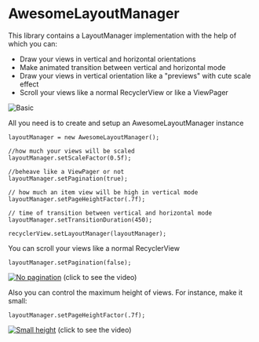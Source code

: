 # AwesomeLayoutManager

This library contains a LayoutManager implementation with the help of which you can:
 - Draw your views in vertical and horizontal orientations
 - Make animated transition between vertical and horizontal mode
 - Draw your views in vertical orientation like a "previews" with cute scale effect
 - Scroll your views like a normal RecyclerView or like a ViewPager
 
![Basic](https://raw.githubusercontent.com/forceLain/AwesomeLayoutManager/master/etc/basic.gif)

All you need is to create and setup an AwesomeLayoutManager instance

```
layoutManager = new AwesomeLayoutManager();

//how much your views will be scaled
layoutManager.setScaleFactor(0.5f);

//beheave like a ViewPager or not
layoutManager.setPagination(true);

// how much an item view will be high in vertical mode
layoutManager.setPageHeightFactor(.7f);

// time of transition between vertical and horizontal mode
layoutManager.setTransitionDuration(450);

recyclerView.setLayoutManager(layoutManager);
```

You can scroll your views like a normal RecyclerView

```
layoutManager.setPagination(false);
```

[![No pagination](https://img.youtube.com/vi/1XiGXLEccas/0.jpg)](https://youtu.be/1XiGXLEccas "No pagination")
(click to see the video)

Also you can control the maximum height of views. 
For instance, make it small:

```
layoutManager.setPageHeightFactor(.7f);
```

[![Small height](https://img.youtube.com/vi/wezqVGMleXk/0.jpg)](https://www.youtube.com/watch?v=wezqVGMleXk "Small height")
(click to see the video)
